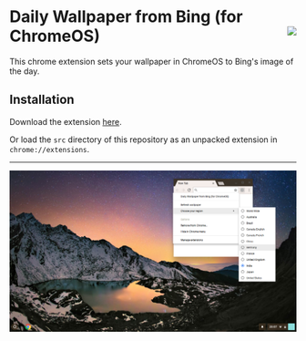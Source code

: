 # Daily Wallpaper from Bing (for ChromeOS)  <img align="right" src="https://raw.github.com/rpbritton/daily-wallpaper-from-bing-for-chromeos/master/src/imgs/icon128.png">
This chrome extension sets your wallpaper in ChromeOS to Bing's image of the day.
## Installation
Download the extension [here](https://raw.github.com/rpbritton/daily-wallpaper-from-bing-for-chromeos/master/daily-wallpaper-from-bing-for-chromeos.crx).

Or load the `src` directory of this repository as an unpacked extension in `chrome://extensions`.
___
![](examples/example1.png)
